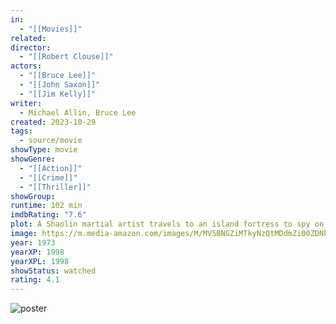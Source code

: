 ```yaml
---
in:
  - "[[Movies]]"
related: 
director:
  - "[[Robert Clouse]]"
actors:
  - "[[Bruce Lee]]"
  - "[[John Saxon]]"
  - "[[Jim Kelly]]"
writer:
  - Michael Allin, Bruce Lee
created: 2023-10-29
tags:
  - source/movie
showType: movie
showGenre:
  - "[[Action]]"
  - "[[Crime]]"
  - "[[Thriller]]"
showGroup: 
runtime: 102 min
imdbRating: "7.6"
plot: A Shaolin martial artist travels to an island fortress to spy on an opium lord - who is also a former monk from his temple - under the guise of attending a fighting tournament.
image: https://m.media-amazon.com/images/M/MV5BNGZiMTkyNzQtMDdmZi00ZDNkLWE4YTAtZGNlNTIzYzQyMGM2XkEyXkFqcGdeQXVyNjc1NTYyMjg@._V1_SX300.jpg
year: 1973
yearXP: 1998
yearXPL: 1998
showStatus: watched
rating: 4.1
---
```

![poster](https://m.media-amazon.com/images/M/MV5BNGZiMTkyNzQtMDdmZi00ZDNkLWE4YTAtZGNlNTIzYzQyMGM2XkEyXkFqcGdeQXVyNjc1NTYyMjg@._V1_SX300.jpg)

